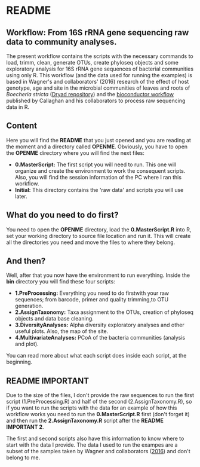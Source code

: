 # README
## Workflow: From 16S rRNA gene sequencing raw data to community analyses. 

The present workflow contains the scripts with the necessary commands to load, trimm, clean, generate OTUs, create phyloseq objects and some exploratory analysis for 16S rRNA gene sequences of bacterial communities using only R. 
This workflow (and the data used for running the examples) is based in Wagner's and collaborators' (2016) research of the effect of host genotype, age and site in the microbial communities of leaves and roots of *Boecheria stricta* ([Dryad repository](http://dx.doi.org/10.1038/ncomms12151)) and the [bioconductor workflow](https://f1000research.com/articles/5-1492/v1) published by Callaghan and his collaborators to process raw sequencing data in R.

## Content

Here you will find the **README** that you just opened and you are reading at the moment and a directory called **OPENME**.
Obviously, you have to open the **OPENME** directory where you will find the next files:
- **0.MasterScript:** The first script you will need to run. This one will organize and create the environment to work the consequent scripts. Also, you will find the session information of the PC where I ran this workflow.  
- **Initial:** This directory contains the 'raw data' and scripts you will use later. 

## What do you need to do first?

You need to open the **OPENME** directory, load the **0.MasterScript.R** into R, set your working directory to source file location and run it. This will create all the directories you need and move the files to where they belong. 

## And then?

Well, after that you now have the environment to run everything. Inside the **bin** directory you will find these four scripts:

- **1.PreProcessing:** Everything you need to do firstwith your raw sequences; from barcode, primer and quality trimming,to OTU generation. 
- **2.AssignTaxonomy:** Taxa assignment to the OTUs, creation of phyloseq objects and data base cleaning. 
- **3.DiversityAnalyses:** Alpha diversity exploratory analyses and other useful plots. Also, the map of the site. 
- **4.MultivariateAnalyses:** PCoA of the bacteria communities (analysis and plot).

You can read more about what each script does inside each script, at the beginning. 

## README IMPORTANT

Due to the size of the files, I don't provide the raw sequences to run the first script (1.PreProcessing.R) and half of the second (2.AssignTaxonomy.R), so if you want to run the scripts with the data for an example of how this workflow works you need to run the **0.MasterScript.R** first (don't forget it) and then run the **2.AssignTaxonomy.R** script after the **README IMPORTANT 2**. 

The first and second scripts also have this information to know where to start with the data I provide. The data I used to run the exampes are a subset of the samples taken by Wagner and collaborators ([2016](http://dx.doi.org/10.1038/ncomms12151)) and don't belong to me.


